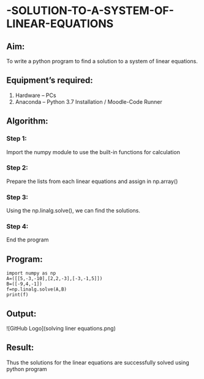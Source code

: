 # -SOLUTION-TO-A-SYSTEM-OF-LINEAR-EQUATIONS
## Aim:
To write a python program to find a solution to a system of linear equations.
## Equipment’s required:
1. 	Hardware – PCs
2. 	Anaconda – Python 3.7 Installation / Moodle-Code Runner
## Algorithm:
### Step 1: 
Import the numpy module to use the built-in functions for calculation
### Step 2: 
Prepare the lists from each linear equations and assign in np.array()
### Step 3: 
Using the np.linalg.solve(), we can find the solutions.
### Step 4: 
End the program
## Program:
~~~
import numpy as np
A=([[5,-3,-10],[2,2,-3],[-3,-1,5]])
B=([-9,4,-1])
f=np.linalg.solve(A,B)
print(f)
~~~

## Output:
![GitHub Logo](solving liner equations.png)
## Result: 
Thus the solutions for the linear equations are successfully solved using python program
